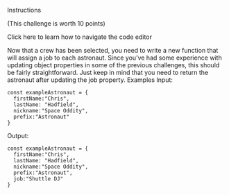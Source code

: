 
Instructions

(This challenge is worth 10 points)

Click here to learn how to navigate the code editor

Now that a crew has been selected, you need to write a new function that will assign a job to each astronaut. Since you’ve had some experience with updating object properties in some of the previous challenges, this should be fairly straightforward. Just keep in mind that you need to return the astronaut after updating the job property.
Examples
Input:


    const exampleAstronaut = {
      firstName:"Chris",
      lastName: "Hadfield",
      nickname:"Space Oddity",
      prefix:"Astronaut"
    }
    

Output:


    const exampleAstronaut = {
      firstName:"Chris",
      lastName: "Hadfield",
      nickname:"Space Oddity",
      prefix:"Astronaut",
      job:"Shuttle DJ"
    }
    

